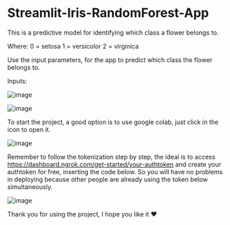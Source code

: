 # Streamlit-Iris-RandomForest-App
This is a predictive model for identifying which class a flower belongs to. 

Where: 0 = setosa
1 = versicolor
2 = virginica

Use the input parameters, for the app to predict which class the flower belongs to.

Inputs: 

![image](https://user-images.githubusercontent.com/43274864/117699039-be41df00-b19a-11eb-984c-ea1fcf8891bf.png)

![image](https://user-images.githubusercontent.com/43274864/117699079-cac63780-b19a-11eb-8bbc-5b6eb53000d3.png)

To start the project, a good option is to use google colab, just click in the icon to open it.

![image](https://user-images.githubusercontent.com/43274864/117699133-d7e32680-b19a-11eb-9445-32b19f9c8a51.png)

Remember to follow the tokenization step by step, the ideal is to access https://dashboard.ngrok.com/get-started/your-authtoken and create your authtoken for free, inserting the code below. So you will have no problems in deploying because other people are already using the token below simultaneously.

![image](https://user-images.githubusercontent.com/43274864/117699148-dd407100-b19a-11eb-8e61-42e0d2cdb804.png)

Thank you for using the project, I hope you like it ❤
